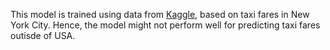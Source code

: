 This model is trained using data from [Kaggle](https://www.kaggle.com/competitions/new-york-city-taxi-fare-prediction), based on taxi fares in New York City. Hence, the model might not perform well for predicting taxi fares outisde of USA.
